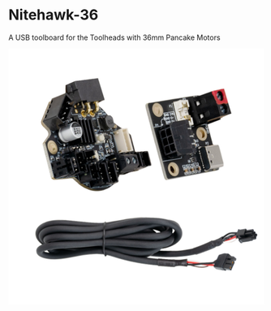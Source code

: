 # Nitehawk-36



A USB toolboard for the Toolheads with 36mm Pancake Motors


![Nitehawk-36](./Images/Nitehawk-36.jpg)
